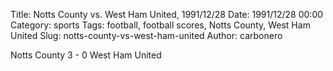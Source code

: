 Title: Notts County vs. West Ham United, 1991/12/28
Date: 1991/12/28 00:00
Category: sports
Tags: football, football scores, Notts County, West Ham United
Slug: notts-county-vs-west-ham-united
Author: carbonero


Notts County 3 - 0 West Ham United
